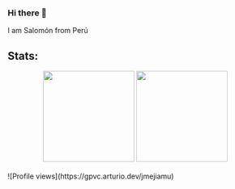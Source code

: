 ### Hi there 👋 

I am Salomón from Perú 

<h2>Stats:</h2>
<div align="center">
  <img height="180em" src="https://github-readme-stats.vercel.app/api?username=schambig&show_icons=true&theme=tokyonight">
  <img height="180em" src="https://github-readme-stats.vercel.app/api/top-langs/?username=schambig&layout=compact&theme=tokyonight">
</div>
<br>
![Profile views](https://gpvc.arturio.dev/jmejiamu)  

<!--

**schambig/schambig** is a ✨ _special_ ✨ repository because its `README.md` (this file) appears on your GitHub profile.

Here are some ideas to get you started:

- 🔭 I’m currently working on ...
- 🌱 I’m currently learning ...
- 👯 I’m looking to collaborate on ...
- 🤔 I’m looking for help with ...
- 💬 Ask me about ...
- 📫 How to reach me: ...
- 😄 Pronouns: ...
- ⚡ Fun fact: ...

-->


